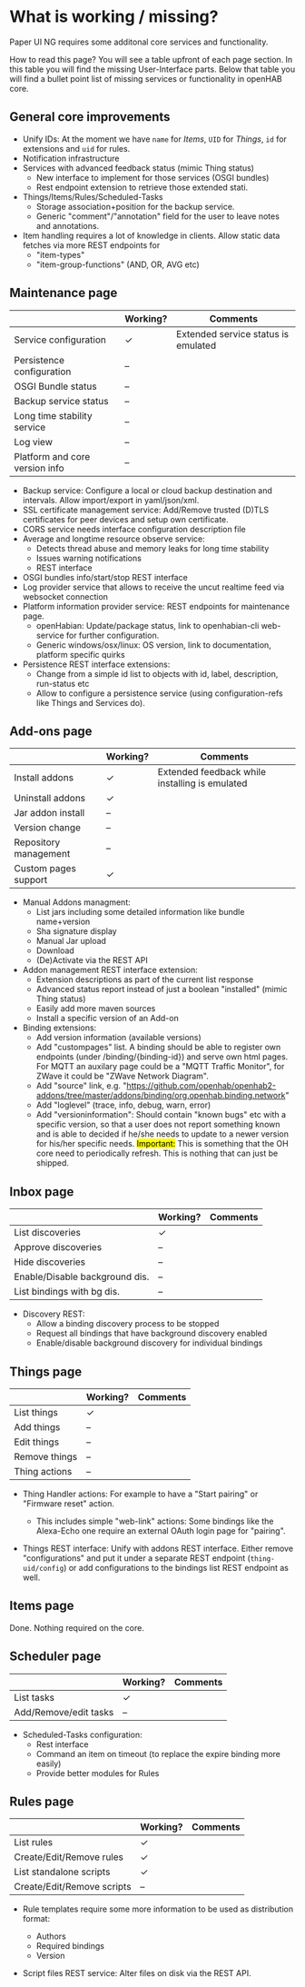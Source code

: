 # What is working / missing?

Paper UI NG requires some additonal core services and functionality.

How to read this page? You will see a table upfront of each page section.
In this table you will find the missing User-Interface parts. Below that
table you will find a bullet point list of missing services or functionality
in openHAB core.

## General core improvements

* Unify IDs: At the moment we have `name` for *Items*, `UID` for *Things*, `id` for extensions and `uid` for rules.
* Notification infrastructure
* Services with advanced feedback status (mimic Thing status)
  - New interface to implement for those services (OSGI bundles)
  - Rest endpoint extension to retrieve those extended stati.
* Things/Items/Rules/Scheduled-Tasks
  - Storage association+position for the backup service.
  - Generic "comment"/"annotation" field for the user to leave notes and annotations.
* Item handling requires a lot of knowledge in clients. Allow static data fetches via more REST endpoints for
  - "item-types"
  - "item-group-functions" (AND, OR, AVG etc)

## Maintenance page

|  | Working? | Comments |
|---|----------|----------|
| Service configuration | ✓ | Extended service status is emulated |
| Persistence configuration | – | |
| OSGI Bundle status | – | |
| Backup service status | – | |
| Long time stability service | – | |
| Log view | – | |
| Platform and core version info | – | |

* Backup service: Configure a local or cloud backup destination and intervals. Allow import/export in yaml/json/xml.
* SSL certificate management service: Add/Remove trusted (D)TLS certificates for peer devices and setup own certificate.
* CORS service needs interface configuration description file
* Average and longtime resource observe service:
  - Detects thread abuse and memory leaks for long time stability
  - Issues warning notifications
  - REST interface
* OSGI bundles info/start/stop REST interface
* Log provider service that allows to receive the uncut realtime feed via websocket connection
* Platform information provider service: REST endpoints for maintenance page.
  - openHabian: Update/package status, link to openhabian-cli web-service for further configuration.
  - Generic windows/osx/linux: OS version, link to documentation, platform specific quirks
* Persistence REST interface extensions:
  - Change from a simple id list to objects with id, label, description, run-status etc
  - Allow to configure a persistence service (using configuration-refs like Things and Services do).

## Add-ons page

|  | Working? | Comments |
|---|----------|----------|
| Install addons | ✓ | Extended feedback while installing is emulated |
| Uninstall addons | ✓ | |
| Jar addon install | – | |
| Version change | – | |
| Repository management | – | |
| Custom pages support | ✓ | |

* Manual Addons managment:
  - List jars including some detailed information like bundle name+version
  - Sha signature display
  - Manual Jar upload
  - Download
  - (De)Activate via the REST API
* Addon management REST interface extension:
  - Extension descriptions as part of the current list response
  - Advanced status report instead of just a boolean "installed" (mimic Thing status)
  - Easily add more maven sources
  - Install a specific version of an Add-on
* Binding extensions:
  - Add version information (available versions)
  - Add "custompages" list. A binding should be able to register own endpoints (under /binding/{binding-id}) and serve own
    html pages. For MQTT an auxilary page could be a "MQTT Traffic Monitor", for ZWave it could be "ZWave Network Diagram".
  - Add "source" link, e.g. "https://github.com/openhab/openhab2-addons/tree/master/addons/binding/org.openhab.binding.network"
  - Add "loglevel" (trace, info, debug, warn, error)
  - Add "versioninformation":
    Should contain "known bugs" etc with a specific version, so that a user does not report something known and is able to decided
    if he/she needs to update to a newer version for his/her specific needs.
    <mark>Important:</mark> This is something that the OH core need to periodically refresh. This is nothing that can just be shipped.

## Inbox page

|  | Working? | Comments |
|---|----------|----------|
| List discoveries | ✓ |  |
| Approve discoveries | – |  |
| Hide discoveries | – |  |
| Enable/Disable background dis. | – |  |
| List bindings with bg dis. | – |  |

* Discovery REST:
  - Allow a binding discovery process to be stopped
  - Request all bindings that have background discovery enabled
  - Enable/disable background discovery for individual bindings

## Things page

|  | Working? | Comments |
|---|----------|----------|
| List things | ✓ |  |
| Add things | – |  |
| Edit things | – |  |
| Remove things | – |  |
| Thing actions | – |  |

* Thing Handler actions: For example to have a "Start pairing" or "Firmware reset" action.
  - This includes simple "web-link" actions: Some bindings like the Alexa-Echo one require
    an external OAuth login page for "pairing".

* Things REST interface: Unify with addons REST interface. Either remove "configurations" and put it under a
  separate REST endpoint (`thing-uid/config`) or add configurations to the bindings list REST endpoint as well.

## Items page

Done. Nothing required on the core.

## Scheduler page

|  | Working? | Comments |
|---|----------|----------|
| List tasks | ✓ | |
| Add/Remove/edit tasks | – | |

* Scheduled-Tasks configuration:
  - Rest interface
  - Command an item on timeout (to replace the expire binding more easily)
  - Provide better modules for Rules

## Rules page

|  | Working? | Comments |
|---|----------|----------|
| List rules | ✓ | |
| Create/Edit/Remove rules | ✓ |  |
| List standalone scripts | ✓ | |
| Create/Edit/Remove scripts | – |  |

* Rule templates require some more information to be used as distribution format:
  - Authors
  - Required bindings
  - Version

* Script files REST service: Alter files on disk via the REST API.
